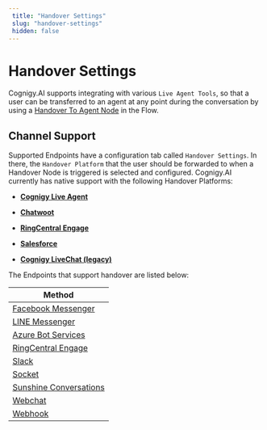 ```yaml
---
 title: "Handover Settings" 
 slug: "handover-settings" 
 hidden: false 
---
```

# Handover Settings

Cognigy.AI supports integrating with various `Live Agent Tools`, so that a user can be transferred to an agent at any point during the conversation by using a [Handover To Agent Node]({{config.site_url}}ai/tools/agent-handover/) in the Flow.

## Channel Support

<div class="divider"></div>

Supported Endpoints have a configuration tab called `Handover Settings`. In there, the `Handover Platform` that the user should be forwarded to when a Handover Node is triggered is selected and configured. Cognigy.AI currently has native support with the following Handover Platforms:

- [**Cognigy Live Agent**]({{config.site_url}}ai/handover-providers/live-agent-handover/)

- [**Chatwoot**]({{config.site_url}}ai/handover-providers/chatwoot-handover/)

- [**RingCentral Engage**]({{config.site_url}}ai/handover-providers/ringcentralengage-handover/)

- [**Salesforce**]({{config.site_url}}ai/handover-providers/salesforce-handover/)

- [**Cognigy LiveChat (legacy)**]({{config.site_url}}ai/handover-providers/livechat-handover/)

The Endpoints that support handover are listed below:

| Method      |
| ----------- | 
| [Facebook Messenger]({{config.site_url}}ai/endpoints/facebook-messenger/) | 
| [LINE Messenger]({{config.site_url}}ai/endpoints/line-messenger/) | 
| [Azure Bot Services]({{config.site_url}}ai/endpoints/azure-bot-services/) | 
| [RingCentral Engage]({{config.site_url}}ai/endpoints/ringcentral-engage/) | 
| [Slack]({{config.site_url}}ai/endpoints/slack/) |
| [Socket]({{config.site_url}}ai/endpoints/socketio/)|
| [Sunshine Conversations]({{config.site_url}}ai/endpoints/sunshine-conversations/) |
| [Webchat]({{config.site_url}}ai/endpoints/webchat/webchat/) |
| [Webhook]({{config.site_url}}ai/endpoints/webhook/)|
